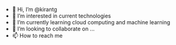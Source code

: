 - 👋 Hi, I’m @kirantg
- 👀 I’m interested in current technologies
- 🌱 I’m currently learning cloud computing and machine learning
- 💞️ I’m looking to collaborate on ...
- 📫 How to reach me 

<!---
kirantg03/kirantg03 is a ✨ special ✨ repository because its `README.md` (this file) appears on your GitHub profile.
You can click the Preview link to take a look at your changes.
--->
